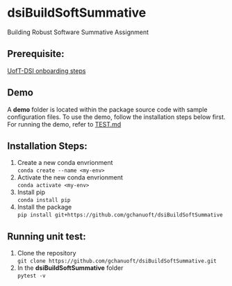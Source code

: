 # dsiBuildSoftSummative

Building Robust Software Summative Assignment

## Prerequisite: 
[UofT-DSI onboarding steps](https://github.com/UofT-DSI/Onboarding/tree/main/environment_setup)

## Demo

A **demo** folder is located within the package source code with sample configuration files.  To use the demo, follow the installation steps below first.  For running the demo, refer to [TEST.md](https://github.com/gchanuoft/dsiBuildSoftSummative/blob/main/TEST.md)

## Installation Steps:

  1. Create a new conda envrionment\
  ```conda create --name <my-env>```    
  2. Activate the new conda envrionment\
  ```conda activate <my-env>``` 
  3. Install pip\
  ```conda install pip```
  4. Install the package\
  ```pip install git+https://github.com/gchanuoft/dsiBuildSoftSummative```

## Running unit test:
  1. Clone the repository\
  ```git clone https://github.com/gchanuoft/dsiBuildSoftSummative.git```
  2. In the **dsiBuildSoftSummative** folder  
  ```pytest -v```
